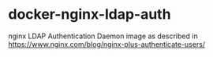 # docker-nginx-ldap-auth
nginx LDAP Authentication Daemon image as described in https://www.nginx.com/blog/nginx-plus-authenticate-users/
